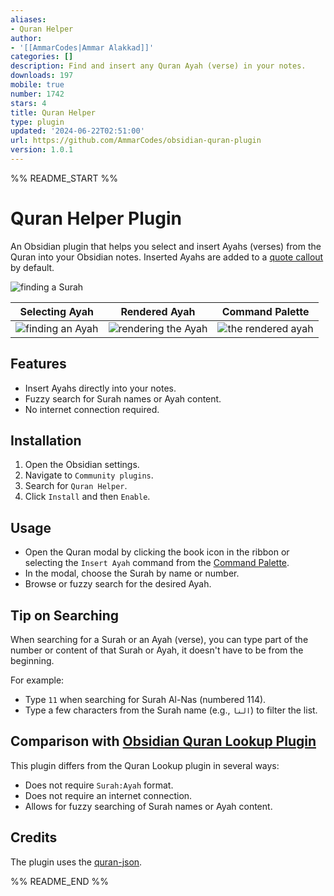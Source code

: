 ```yaml
---
aliases:
- Quran Helper
author:
- '[[AmmarCodes|Ammar Alakkad]]'
categories: []
description: Find and insert any Quran Ayah (verse) in your notes.
downloads: 197
mobile: true
number: 1742
stars: 4
title: Quran Helper
type: plugin
updated: '2024-06-22T02:51:00'
url: https://github.com/AmmarCodes/obsidian-quran-plugin
version: 1.0.1
---
```


%% README_START %%

# Quran Helper Plugin

An Obsidian plugin that helps you select and insert Ayahs (verses) from the Quran into your Obsidian notes. Inserted Ayahs are added to a [quote callout](https://help.obsidian.md/Editing+and+formatting/Callouts) by default.

![finding a Surah](https://raw.githubusercontent.com/AmmarCodes/obsidian-quran-plugin/HEAD/assets/screenshots/surah.png)

| Selecting Ayah                                    | Rendered Ayah                                            | Command Palette                                                |
| ------------------------------------------------- | -------------------------------------------------------- | -------------------------------------------------------------- |
| ![finding an Ayah](https://raw.githubusercontent.com/AmmarCodes/obsidian-quran-plugin/HEAD/assets/screenshots/ayah.png) | ![rendering the Ayah](./assets/screenshots/rendered.png) | ![the rendered ayah](./assets/screenshots/command-palette.png) |

## Features

-   Insert Ayahs directly into your notes.
-   Fuzzy search for Surah names or Ayah content.
-   No internet connection required.

## Installation

1. Open the Obsidian settings.
2. Navigate to `Community plugins`.
3. Search for `Quran Helper`.
4. Click `Install` and then `Enable`.

## Usage

-   Open the Quran modal by clicking the book icon in the ribbon or selecting the `Insert Ayah` command from the [Command Palette](https://help.obsidian.md/Plugins/Command+palette).
-   In the modal, choose the Surah by name or number.
-   Browse or fuzzy search for the desired Ayah.

## Tip on Searching

When searching for a Surah or an Ayah (verse), you can type part of the number or content of that Surah or Ayah, it doesn't have to be from the beginning.

For example:

-   Type `11` when searching for Surah Al-Nas (numbered 114).
-   Type a few characters from the Surah name (e.g., `النا`) to filter the list.

## Comparison with [Obsidian Quran Lookup Plugin](https://github.com/abuibrahim2/quranlookup)

This plugin differs from the Quran Lookup plugin in several ways:

-   Does not require `Surah:Ayah` format.
-   Does not require an internet connection.
-   Allows for fuzzy searching of Surah names or Ayah content.

## Credits

The plugin uses the [quran-json](https://github.com/risan/quran-json).


%% README_END %%